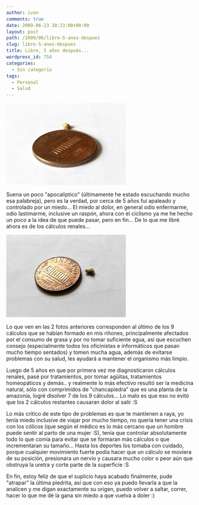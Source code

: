 ```yaml
---
author: ivan
comments: true
date: 2009-06-23 20:23:00+00:00
layout: post
path: /2009/06/libre-5-anos-despues
slug: libre-5-anos-despues
title: Libre, 5 años después...
wordpress_id: 754
categories:
  - Sin categoría
tags:
  - Personal
  - Salud
---
```


[![](./img_1381-Modificada.jpg)](<http://3.bp.blogspot.com/_T2UWuNJg3dQ/SkD29bMvsMI/AAAAAAAABoY/0c_o8QOyL2U/s1600-h/img_1381+(Modificada).jpg>)

Suena un poco "apocalíptico" (últimamente he estado escuchando mucho esa palabreja), pero es la verdad, por cerca de 5 años fui apaleado y controlado por un miedo... El miedo al dolor, en general odio enfermarme, odio lastimarme, inclusive un raspón, ahora con el ciclismo ya me he hecho un poco a la idea de que puede pasar, pero en fin... De lo que me libré ahora es de los cálculos renales...

[![](./img_1375-Modificada.jpg)](<http://4.bp.blogspot.com/_T2UWuNJg3dQ/SkD29tg7fSI/AAAAAAAABog/vSCwop7reiU/s1600-h/img_1375+(Modificada).jpg>)

Lo que ven en las 2 fotos anteriores corresponden al último de los 9 cálculos que se habían formado en mis riñones, principalmente afectados por el consumo de grasa y por no tomar suficiente agua, así que escuchen consejo (especialmente todos los oficinistas e informáticos que pasan mucho tiempo sentados) y tomen mucha agua, además de evitarse problemas con su salud, les ayudará a mantener el organismo más limpio.

Luego de 5 años en que por primera vez me diagnosticaron cálculos renales, pasé por tratamientos, por tomar agüitas, tratamientos homeopáticos y demás.. y realmente lo más efectivo resultó ser la medicina natural, sólo con comprimidos de "chancapiedra" que es una planta de la amazonía, logré disolver 7 de los 9 cálculos... Lo malo es que eso no evitó que los 2 cálculos restantes causaran dolor al salir :S

Lo más crítico de este tipo de problemas es que te mantienen a raya, yo tenía miedo inclusive de viajar por mucho tiempo, no quería tener una crisis con los cólicos (que según el médico es lo más cercano que un hombre puede sentir al parto de una mujer :S), tenía que controlar absolutamente todo lo que comía para evitar que se formaran más cálculos o que incrementaran su tamaño... Hasta los deportes los tomaba con cuidado, porque cualquier movimiento fuerte podía hacer que un cálculo se moviera de su posición, presionara un nervio y causara mucho color o peor aún que obstruya la uretra y corte parte de la superficie :S

En fin, estoy feliz de que el suplicio haya acabado finalmente, pude "atrapar" la última piedrita, así que con eso ya puedo llevarla a que la analicen y me digan exactamente su origen, puedo volver a saltar, correr, hacer lo que me dé la gana sin miedo a que vuelva a doler :)
